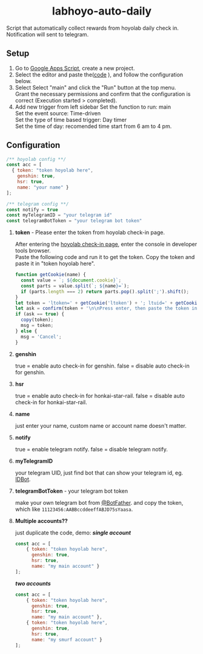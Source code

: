 <h1 align="center">
    labhoyo-auto-daily
</h1>

Script that automatically collect rewards from hoyolab daily check in. Notification will sent to telegram.

## Setup
1. Go to [Google Apps Script](https://script.google.com/home/start), create a new project.
2. Select the editor and paste the([code](https://github.com/labhoyo-auto-daily/blob/main/here/labhoyo-auto-daily.gs) ), and follow the configuration below.
3. Select Select "main" and click the "Run" button at the top menu.  
   Grant the necessary permissions and confirm that the configuration is correct (Execution started > completed).
4. Add new trigger from left sidebar
   Set the function to run: main  
   Set the event source: Time-driven  
   Set the type of time based trigger: Day timer  
   Set the time of day: recomended time start from 6 am to 4 pm.

## Configuration
```javascript
/** hoyolab config **/
const acc = [
  { token: "token hoyolab here", 
    genshin: true, 
    hsr: true, 
    name: "your name" }
];

/** telegram config **/
const notify = true
const myTelegramID = "your telegram id"
const telegramBotToken = "your telegram bot token"
```
1. **token** - Please enter the token from hoyolab check-in page.

   After entering the [hoyolab check-in page](https://www.hoyolab.com/circles), enter the console in developer tools browser.  
   Paste the following code and run it to get the token. Copy the token and paste it in "token hoyolab here".
   ```javascript
   function getCookie(name) {
     const value = `; ${document.cookie}`;
     const parts = value.split(`; ${name}=`);
     if (parts.length === 2) return parts.pop().split(';').shift();
   }
   let token = 'ltoken=' + getCookie('ltoken') + '; ltuid=' + getCookie('ltuid') + ';';
   let ask = confirm(token + '\n\nPress enter, then paste the token into your Google Apps Script Project');
   if (ask == true) {
     copy(token);
     msg = token;
   } else {
     msg = 'Cancel';
   }
   ```

2. **genshin**

   true = enable auto check-in for genshin.
   false = disable auto check-in for genshin.

3. **hsr**

   true = enable auto check-in for honkai-star-rail.
   false = disable auto check-in for honkai-star-rail.

4. **name**

   just enter your name, custom name or account name doesn't matter.

5. **notify**

   true = enable telegram notify.
   false = disable telegram notify.

6. **myTelegramID**

   your telegram UID, just find bot that can show your telegram id, eg. [IDBot](https://t.me/myidbot).

7. **telegramBotToken** - your telegram bot token

   make your own telegram bot from [@BotFather](https://t.me/botfather).
   and copy the token, which like `11123456:AABBccddeeffABJD75sYaasa`.

8. **Multiple accounts??**

    just duplicate the code, demo:
    ***single account***
    ```javascript
    const acc = [
        { token: "token hoyolab here", 
          genshin: true, 
          hsr: true, 
          name: "my main account" }
    ];
    ```
    ***two accounts***
    ```javascript
    const acc = [
        { token: "token hoyolab here", 
          genshin: true, 
          hsr: true, 
          name: "my main account" },
        { token: "token hoyolab here", 
          genshin: true, 
          hsr: true, 
          name: "my smurf account" }
    ];
    ```
